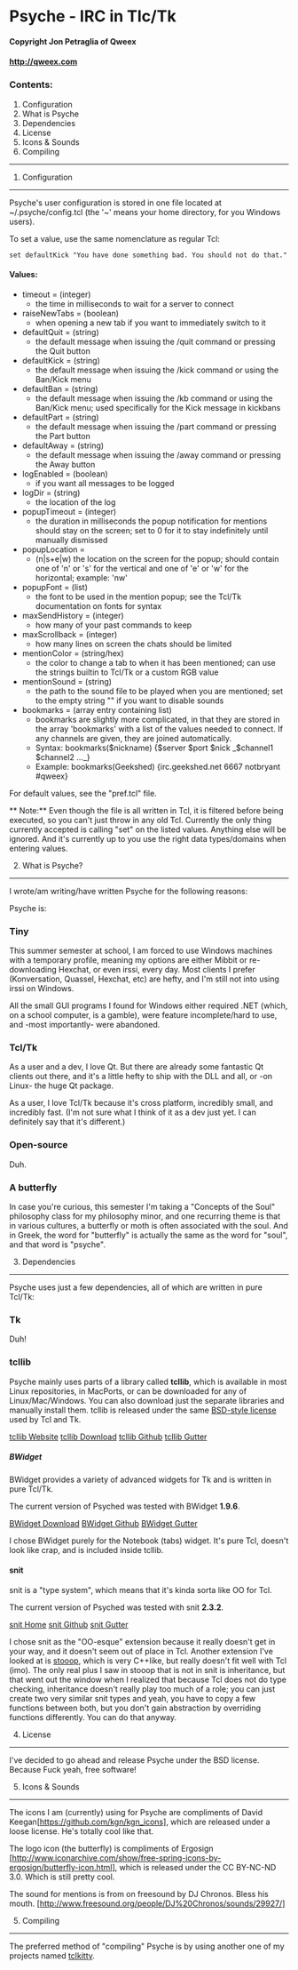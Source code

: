 # Psyche - IRC in Tlc/Tk #
#### Copyright Jon Petraglia of Qweex ####
#### http://qweex.com ####

### Contents: ###
  1. Configuration
  2. What is Psyche
  3. Dependencies
  4. License
  5. Icons & Sounds
  6. Compiling

------------------------------------------------------

1. Configuration
----------------

Psyche's user configuration is stored in one file located at ~/.psyche/config.tcl (the '~' means your home directory, for you Windows users). 

To set a value, use the same nomenclature as regular Tcl:

	set defaultKick "You have done something bad. You should not do that."
	
#### Values: ###

  * timeout = (integer)
    * the time in milliseconds to wait for a server to connect
  * raiseNewTabs = (boolean)
    * when opening a new tab if you want to immediately switch to it
  * defaultQuit = (string)
    * the default message when issuing the /quit command or pressing the Quit button
  * defaultKick = (string)
    * the default message when issuing the /kick command or using the Ban/Kick menu
  * defaultBan = (string) 
    * the default message when issuing the /kb command or using the Ban/Kick menu; used specifically for the Kick message in kickbans
  * defaultPart = (string)
    * the default message when issuing the /part command or pressing the Part button
  * defaultAway = (string)
    * the default message when issuing the /away command or pressing the Away button
  * logEnabled = (boolean)
    * if you want all messages to be logged
  * logDir = (string)
    * the location of the log
  * popupTimeout = (integer)
    * the duration in milliseconds the popup notification for mentions should stay on the screen; set to 0 for it to stay indefinitely until manually dismissed
  * popupLocation =
    * (n|s+e|w) the location on the screen for the popup; should contain one of 'n' or 's' for the vertical and one of 'e' or 'w' for the horizontal; example: 'nw'
  * popupFont = (list)
    * the font to be used in the mention popup; see the Tcl/Tk documentation on fonts for syntax
  * maxSendHistory = (integer)
    * how many of your past commands to keep
  * maxScrollback = (integer)
    * how many lines on screen the chats should be limited
  * mentionColor = (string/hex)
    * the color to change a tab to when it has been mentioned; can use the strings builtin to Tcl/Tk or a custom RGB value
  * mentionSound = (string)
    * the path to the sound file to be played when you are mentioned; set to the empty string "" if you want to disable sounds
  * bookmarks = (array entry containing list)
    * bookmarks are slightly more complicated, in that they are stored in the array 'bookmarks' with a list of the values needed to connect. If any channels are given, they are joined automatically.
    * Syntax:   bookmarks($nickname) {$server $port $nick _$channel1 $channel2 ..._}
    * Example:  bookmarks(Geekshed) {irc.geekshed.net 6667 notbryant #qweex}

For default values, see the "pref.tcl" file.

** Note:** Even though the file is all written in Tcl, it is filtered before being executed, so you can't just throw in any old Tcl. Currently the only thing currently accepted is calling "set" on the listed values. Anything else will be ignored. And it's currently up to you use the right data types/domains when entering values.


2. What is Psyche?
------------------

I wrote/am writing/have written Psyche for the following reasons:

Psyche is:

### Tiny ###
This summer semester at school, I am forced to use Windows machines with a temporary
profile, meaning my options are either Mibbit or re-downloading Hexchat, or even irssi,
every day. Most clients I prefer (Konversation, Quassel, Hexchat, etc) are hefty,
and I'm still not into using irssi on Windows.

All the small GUI programs I found for Windows either required .NET (which, on a school
computer, is a gamble), were feature incomplete/hard to use, and -most importantly- were
abandoned.

### Tcl/Tk ###
As a user and a dev, I love Qt. But there are already some fantastic Qt clients out there,
and it's a little hefty to ship with the DLL and all, or -on Linux- the huge Qt package.

As a user, I love Tcl/Tk because it's cross platform, incredibly small, and incredibly fast.
(I'm not sure what I think of it as a dev just yet. I can definitely say that it's different.)

### Open-source ###
Duh.

### A butterfly ###
In case you're curious, this semester I'm taking a "Concepts of the Soul" philosophy class for
my philosophy minor, and one recurring theme is that in various cultures, a butterfly or moth
is often associated with the soul. And in Greek, the word for "butterfly" is actually the same
as the word for "soul", and that word is "psyche".



3. Dependencies
---------------
Psyche uses just a few dependencies, all of which are written in pure Tcl/Tk:

### Tk ###

Duh!

### tcllib ###
Psyche mainly uses parts of a library called **tcllib**, which is available in most Linux
repositories, in MacPorts, or can be downloaded for any of Linux/Mac/Windows. You can also download
just the separate libraries and manually install them.
tcllib is released under the same [BSD-style license](http://www.tcl.tk/software/tcltk/license.html)
used by Tcl and Tk.

[tcllib Website](http://core.tcl.tk/tcllib/home)
[tcllib Download](http://core.tcl.tk/tcllib/wiki?name=Downloads)
[tcllib Github](https://github.com/tcltk/tcllib)
[tcllib Gutter](http://www.flightlab.com/~joe/gutter/packages/tcllib.html)

##### BWidget #####

BWidget provides a variety of advanced widgets for Tk and is written in pure Tcl/Tk.

The current version of Psyched was tested with BWidget **1.9.6**.

[BWidget Download](http://sourceforge.net/projects/tcllib/files/BWidget)
[BWidget Github](https://github.com/tcltk/bwidget)
[BWidget Gutter](http://www.flightlab.com/~joe/gutter/packages/bwidget.html)

I chose BWidget purely for the Notebook (tabs) widget. It's pure Tcl, doesn't look like crap, and is
included inside tcllib.

#### snit ####

snit is a "type system", which means that it's kinda sorta like OO for Tcl.

The current version of Psyched was tested with snit **2.3.2**.

[snit Home](http://www.flightlab.com/~joe/gutter/packages/snit.html)
[snit Github](https://github.com/tcltk/tcllib/tree/master/modules/snit)
[snit Gutter](http://www.flightlab.com/~joe/gutter/packages/snit.html)


I chose snit as the "OO-esque" extension because it really doesn't get in your way, and it
doesn't seem out of place in Tcl. Another extension I've looked at is
[stooop](http://jfontain.free.fr/stooop.html), which is very C++like, but really doesn't
fit well with Tcl (imo). The only real plus I saw in stooop that is not in snit is inheritance,
but that went out the window when I realized that because Tcl does not do type checking,
inheritance doesn't really play too much of a role; you can just create two very similar snit
types and yeah, you have to copy a few functions between both, but you don't gain abstraction
by overriding functions differently. You can do that anyway.


4. License
----------
I've decided to go ahead and release Psyche under the BSD license.
Because Fuck yeah, free software!


5. Icons & Sounds
-----------------
The icons I am (currently) using for Psyche are compliments of David Keegan[https://github.com/kgn/kgn_icons],
which are released under a loose license. He's totally cool like that.

The logo icon (the butterfly) is compliments of Ergosign
[http://www.iconarchive.com/show/free-spring-icons-by-ergosign/butterfly-icon.html],
which is released under the CC BY-NC-ND 3.0. Which is still pretty cool.

The sound for mentions is from on freesound by DJ Chronos.
Bless his mouth. [http://www.freesound.org/people/DJ%20Chronos/sounds/29927/]

5. Compiling
-----------------
The preferred method of "compiling" Psyche is by using another one of my projects named [tclkitty](https://github.com/notbryant/tclkitty).